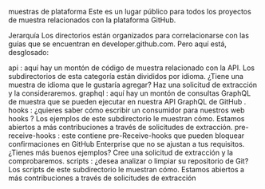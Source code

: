 muestras de plataforma
Este es un lugar público para todos los proyectos de muestra relacionados con la plataforma GitHub.

Jerarquía
Los directorios están organizados para correlacionarse con las guías que se encuentran en developer.github.com. Pero aquí está, desglosado:

api : aquí hay un montón de código de muestra relacionado con la API. Los subdirectorios de esta categoría están divididos por idioma. ¿Tiene una muestra de idioma que le gustaría agregar? Haz una solicitud de extracción y la consideraremos.
graphql : aquí hay un montón de consultas GraphQL de muestra que se pueden ejecutar en nuestra API GraphQL de GitHub .
hooks : ¿quieres saber cómo escribir un consumidor para nuestros web hooks ? Los ejemplos de este subdirectorio le muestran cómo. Estamos abiertos a más contribuciones a través de solicitudes de extracción.
pre-receive-hooks : este contiene pre-Receive-hooks que pueden bloquear confirmaciones en GitHub Enterprise que no se ajustan a tus requisitos. ¿Tienes más buenos ejemplos? Cree una solicitud de extracción y la comprobaremos.
scripts : ¿desea analizar o limpiar su repositorio de Git? Los scripts de este subdirectorio le muestran cómo. Estamos abiertos a más contribuciones a través de solicitudes de extracción
